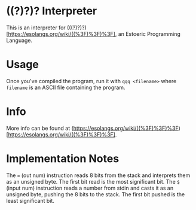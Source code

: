 # ((?)?)? Interpreter
This is an interpreter for (((?)?)?)[https://esolangs.org/wiki/((%3F)%3F)%3F], an Estoeric Programming Language.

# Usage
Once you've compiled the program, run it with `qqq <filename>` where `filename` is an ASCII file containing the program.

# Info
More info can be found at (https://esolangs.org/wiki/((%3F)%3F)%3F)[https://esolangs.org/wiki/((%3F)%3F)%3F].

# Implementation Notes
The `=` (out num) instruction reads 8 bits from the stack and interprets them as an unsigned byte. The first bit read is the most significant bit.
The `$` (input num) instruction reads a number from stdin and casts it as an unsigned byte, pushing the 8 bits to the stack. The first bit pushed is the least significant bit.